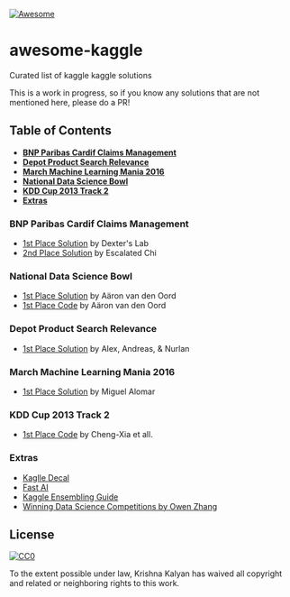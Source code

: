[![Awesome](https://cdn.rawgit.com/sindresorhus/awesome/d7305f38d29fed78fa85652e3a63e154dd8e8829/media/badge.svg)](https://github.com/sindresorhus/awesome)

# awesome-kaggle
Curated list of kaggle kaggle solutions

This is a work in progress, so if you know any solutions that are not mentioned here, please do a PR!

## Table of Contents
* **[BNP Paribas Cardif Claims Management](#bnp-paribas-cardif-claims-management)**
* **[Depot Product Search Relevance](#depot-product-search-relevance)**
* **[March Machine Learning Mania 2016](#march-machine-learning-mania-2016)** 
* **[National Data Science Bowl](#national-data-science-bowl)** 
* **[KDD Cup 2013 Track 2](#kdd-cup-2013-track-2)** 
* **[Extras](#extras)** 


### BNP Paribas Cardif Claims Management
- [1st Place Solution](https://www.kaggle.com/c/bnp-paribas-cardif-claims-management/forums/t/20247/1-dexter-s-lab-winning-solution) by Dexter's Lab
- [2nd Place Solution](https://www.kaggle.com/c/bnp-paribas-cardif-claims-management/forums/t/20252/escalated-chi-2nd-place-solution) by Escalated Chi

### National Data Science Bowl

- [1st Place Solution](http://benanne.github.io/2015/03/17/plankton.html) by Aäron van den Oord
- [1st Place Code](https://github.com/benanne/kaggle-ndsb) by Aäron van den Oord

### Depot Product Search Relevance

- [1st Place Solution](http://blog.kaggle.com/2016/05/18/home-depot-product-search-relevance-winners-interview-1st-place-alex-andreas-nurlan/) by Alex, Andreas, & Nurlan


### March Machine Learning Mania 2016

- [1st Place Solution](http://blog.kaggle.com/2016/05/10/march-machine-learning-mania-2016-winners-interview-1st-place-miguel-alomar/) by Miguel Alomar


### KDD Cup 2013 Track 2

- [1st Place Code](https://github.com/kdd-cup-2013-ntu/track2) by Cheng-Xia et all.

### Extras

- [Kaglle Decal](https://www.youtube.com/watch?v=RUrXA9koSCw&list=PLe1ZejL9wM_4qG-EEM4iqudPKGKdZG-6h&index=1)
- [Fast AI](http://www.fast.ai/)
- [Kaggle Ensembling Guide](http://mlwave.com/kaggle-ensembling-guide/)
- [Winning Data Science Competitions by Owen Zhang](http://de.slideshare.net/ShangxuanZhang/winning-data-science-competitions-presented-by-owen-zhang)


## License

[![CC0](https://licensebuttons.net/p/zero/1.0/88x31.png)](http://creativecommons.org/publicdomain/zero/1.0/)

To the extent possible under law, Krishna Kalyan has waived all copyright and related or neighboring rights to this work.
